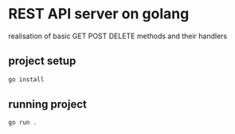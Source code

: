 # REST API server on golang

realisation of basic GET POST DELETE methods and their handlers

## project setup

```sh
go install
```

## running project

```sh
go run .
```
